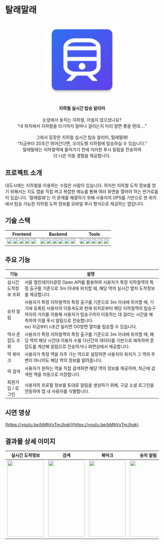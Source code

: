 # 탈래말래


<div align="center">
<p align="center">
    <img src="app/src/main/res/mipmap-xxxhdpi/ic_launcher.png" alt="logo" width="250" height="250"/>
</p>
<h4 align="center">지하철 실시간 탑승 알리미</h4>
<p align="center">
    눈앞에서 놓치는 지하철, 아쉽지 않으셨나요?
    <br/>
    “내 위치에서 지하철을 타기까지 얼마나 걸리는지 미리 알면 좋을 텐데….”
    <br/>
    <br/>
    그래서 등장한 지하철 실시간 탑승 알리미, 탈래말래!
    <br/>
    “지금부터 20초간 뛰어간다면, 오이도행 지하철에 탑승하실 수 있습니다.”
    <br/>
    탈래말래는 지하철역에 들어가기 전에 이러한 푸시 알림을 전송하여
    <br/>
    더 나은 이동 경험을 제공합니다.
</p>
</div>


## 프로젝트 소개
대도시에는 지하철을 이용하는 수많은 사람이 있습니다. 하지만 지하철 도착 정보를 얻기 위해서는 지도 앱을 직접 켜고 복잡한 메뉴를 통해 여러 화면을 열어야 하는 번거로움이 있습니다. '탈래말래'는 이 문제를 해결하기 위해 사용자의 GPS를 기반으로 현 위치에서 탑승 가능한 지하철 도착 정보를 모바일 푸시 형식으로 제공하는 앱입니다.

## 기술 스택
| Frontend | Backend | Tools |
| :--------: | :--------: | :--------: |
| <img src="https://img.shields.io/badge/Android Studio-3DDC84?style=flat&logo=Android Studio&logoColor=white"/> <img src="https://img.shields.io/badge/Kotlin-7F52FF?style=flat&logo=Kotlin&logoColor=white"/> <img src="https://img.shields.io/badge/GCP-4285F4?style=flat&logo=Google Cloud&logoColor=white"/> <img src="https://img.shields.io/badge/Naver Maps-03C75A?style=flat&logo=Naver&logoColor=white"/> <img src="https://img.shields.io/badge/SQLite-003B57?style=flat&logo=sqlite&logoColor=white"/> | <img src="https://img.shields.io/badge/IntelliJ-000000?style=flat&logo=intellijidea&logoColor=white"/> <img src="https://img.shields.io/badge/Spring Boot-6DB33F?style=flat&logo=Spring Boot&logoColor=white"/> <img src="https://img.shields.io/badge/Java-007396?style=flat&logo=Java&logoColor=white"/> <img src="https://img.shields.io/badge/AWS-232F3E?style=flat&logo=Amazon AWS&logoColor=white"/> <img src="https://img.shields.io/badge/MySQL-4479A1?style=flat&logo=mysql&logoColor=white"/> <img src="https://img.shields.io/badge/Postman-FF6C37?style=flat&logo=postman&logoColor=white"/> | <img src="https://img.shields.io/badge/Git-F05032?style=flat&logo=Git&logoColor=white"/> <img src="https://img.shields.io/badge/GitLab-FC6D26?style=flat&logo=gitlab&logoColor=white"/> <img src="https://img.shields.io/badge/Notion-000000?style=flat&logo=Notion&logoColor=white"/> <img src="https://img.shields.io/badge/Discord-5865F2?style=flat&logo=Discord&logoColor=white"/> <img src="https://img.shields.io/badge/Figma-F24E1E?style=flat&logo=figma&logoColor=white"/> |

## 주요 기능
| 기능                          | 설명                                                         |
| ----------------------------- | ------------------------------------------------------------ |
| 실시간 도착정보 조회          | 서울 열린데이터광장 Open API를 활용하여 사용자가 특정 지하철역의 특정 출구를 기준으로 3m 이내에 위치할 때, 해당 역의 실시간 열차 도착정보를 제공합니다. |
| 승차 알림                     | 사용자가 특정 지하철역의 특정 출구를 기준으로 3m 이내에 위치할 때, 기기에 등록된 사용자의 이동속도와 현재 위치로부터 해당 지하철역의 탑승구까지의 거리를 이용해 사용자가 탑승구까지 이동하는 데 걸리는 시간을 예측하여 이를 푸시 알림으로 전송합니다. <br/> ex) 지금부터 n초간 달리면 OO방면 열차를 탑승할 수 있습니다. |
| 역사 혼잡도 조회              | 사용자가 특정 지하철역의 특정 출구를 기준으로 3m 이내에 위치할 때, 해당 역의 해당 시간대 이용자 수를 다년간의 데이터를 기반으로 예측하여 혼잡도를 계산해 알림으로 전송하거나 화면상에서 제공합니다. |
| 역 북마크                     | 사용자가 특정 역을 자주 가는 역으로 설정하면 사용자의 위치가 그 역의 주변이 아니어도 해당 역의 정보를 알려줍니다. |
| 역 검색                       | 사용자가 원하는 역을 직접 검색하면 해당 역의 정보를 제공하며, 최근에 검색한 역을 자동으로 저장합니다.     |
| 회원가입 / 로그인             | 사용자의 프로필 정보를 토대로 알림을 생성하기 위해, 구글 소셜 로그인을 연동하여 앱 내 사용자를 식별합니다. |

## 시연 영상
[https://youtu.be/bMhVxTmJhqk](https://youtu.be/bMhVxTmJhqk)

## 결과물 상세 이미지

|실시간 도착정보|검색|북마크|승차 알림|
|:---:|:---:|:---:|:---:|
|<img src = "https://github.com/RideOrNot/RideOrNot_Android/assets/68229317/49d5d35c-9c32-4fb7-b2c3-e07d615475af" width = 120vw height = 250vh>|<img src = "https://github.com/RideOrNot/RideOrNot_Android/assets/68229317/d685ad63-5d31-435a-b1eb-c978ea108ff1" width = 120vw height = 250vh>|<img src = "https://github.com/RideOrNot/RideOrNot_Android/assets/68229317/c632697d-8d04-4e2e-93c2-fcdd717b2693" width = 120vw height = 250vh>|<img src = "https://github.com/RideOrNot/RideOrNot_Android/assets/68229317/34d12ae0-70ec-471d-af85-3f9c766b6d73" width = 120vw height = 250vh>|
